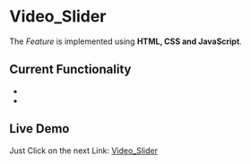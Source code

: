 # Video_Slider



The *Feature* is implemented using **HTML, CSS and JavaScript**.

## Current Functionality

- 
- 

## Live Demo

Just Click on the next Link: [Video_Slider](https://davjulian19.github.io/Video_Slider/)
